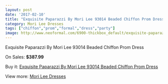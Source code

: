 ```yaml
---
layout: post
date: '2017-02-10'
title: "Exquisite Paparazzi By Mori Lee 93014 Beaded Chiffon Prom Dress"
category: Mori Lee Dresses
tags: ["chiffon","prom","formal","dress","party"]
image: http://www.neoformal.com/6900-thickbox_default/exquisite-paparazzi-by-mori-lee-93014-beaded-chiffon-prom-dress.jpg
---
```

Exquisite Paparazzi By Mori Lee 93014 Beaded Chiffon Prom Dress

On Sales: **$387.99**
<a href="https://www.neoformal.com/en/mori-lee-dresses/2479-exquisite-paparazzi-by-mori-lee-93014-beaded-chiffon-prom-dress.html"><amp-img layout="responsive" width="600" height="600" src="//www.neoformal.com/6900-thickbox_default/exquisite-paparazzi-by-mori-lee-93014-beaded-chiffon-prom-dress.jpg" alt="Exquisite Paparazzi By Mori Lee 93014 Beaded Chiffon Prom Dress 0" /></a>
<a href="https://www.neoformal.com/en/mori-lee-dresses/2479-exquisite-paparazzi-by-mori-lee-93014-beaded-chiffon-prom-dress.html"><amp-img layout="responsive" width="600" height="600" src="//www.neoformal.com/6901-thickbox_default/exquisite-paparazzi-by-mori-lee-93014-beaded-chiffon-prom-dress.jpg" alt="Exquisite Paparazzi By Mori Lee 93014 Beaded Chiffon Prom Dress 1" /></a>
<a href="https://www.neoformal.com/en/mori-lee-dresses/2479-exquisite-paparazzi-by-mori-lee-93014-beaded-chiffon-prom-dress.html"><amp-img layout="responsive" width="600" height="600" src="//www.neoformal.com/6902-thickbox_default/exquisite-paparazzi-by-mori-lee-93014-beaded-chiffon-prom-dress.jpg" alt="Exquisite Paparazzi By Mori Lee 93014 Beaded Chiffon Prom Dress 2" /></a>
<a href="https://www.neoformal.com/en/mori-lee-dresses/2479-exquisite-paparazzi-by-mori-lee-93014-beaded-chiffon-prom-dress.html"><amp-img layout="responsive" width="600" height="600" src="//www.neoformal.com/6903-thickbox_default/exquisite-paparazzi-by-mori-lee-93014-beaded-chiffon-prom-dress.jpg" alt="Exquisite Paparazzi By Mori Lee 93014 Beaded Chiffon Prom Dress 3" /></a>

Buy it: [Exquisite Paparazzi By Mori Lee 93014 Beaded Chiffon Prom Dress](https://www.neoformal.com/en/mori-lee-dresses/2479-exquisite-paparazzi-by-mori-lee-93014-beaded-chiffon-prom-dress.html "Exquisite Paparazzi By Mori Lee 93014 Beaded Chiffon Prom Dress")

View more: [Mori Lee Dresses](https://www.neoformal.com/en/22-mori-lee-dresses "Mori Lee Dresses")